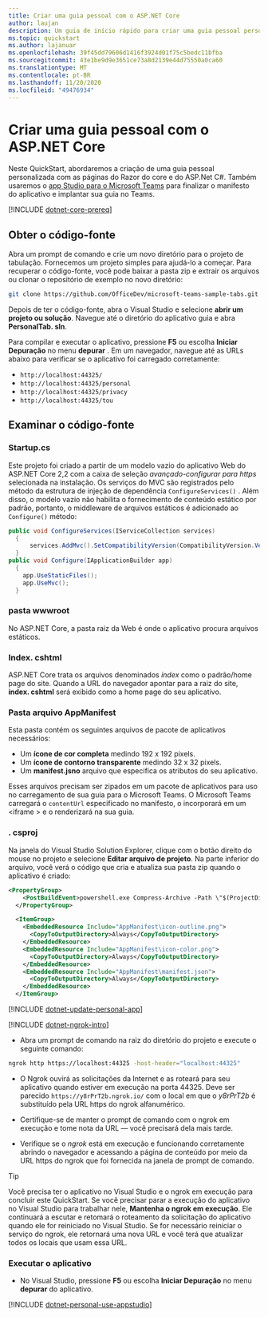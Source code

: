 ```yaml
---
title: Criar uma guia pessoal com o ASP.NET Core
author: laujan
description: Um guia de início rápido para criar uma guia pessoal personalizada com o ASP.NET Core.
ms.topic: quickstart
ms.author: lajanuar
ms.openlocfilehash: 39f45dd79606d1416f3924d01f75c5bedc11bfba
ms.sourcegitcommit: 43e1be9d9e3651ce73a8d2139e44d75550a0ca60
ms.translationtype: MT
ms.contentlocale: pt-BR
ms.lasthandoff: 11/20/2020
ms.locfileid: "49476934"
---
```

# <a name="create-a-personal-tab-with-aspnet-core"></a>Criar uma guia pessoal com o ASP.NET Core

Neste QuickStart, abordaremos a criação de uma guia pessoal personalizada com as páginas do Razor do core e do ASP.Net C#. Também usaremos o [app Studio para o Microsoft Teams](~/concepts/build-and-test/app-studio-overview.md) para finalizar o manifesto do aplicativo e implantar sua guia no Teams.

[!INCLUDE [dotnet-core-prereq](~/includes/tabs/dotnet-core-prereq.md)]

## <a name="get-the-source-code"></a>Obter o código-fonte

Abra um prompt de comando e crie um novo diretório para o projeto de tabulação. Fornecemos um projeto simples para ajudá-lo a começar. Para recuperar o código-fonte, você pode baixar a pasta zip e extrair os arquivos ou clonar o repositório de exemplo no novo diretório:

```bash
git clone https://github.com/OfficeDev/microsoft-teams-sample-tabs.git
```

Depois de ter o código-fonte, abra o Visual Studio e selecione **abrir um projeto ou solução**. Navegue até o diretório do aplicativo guia e abra **PersonalTab. sln**.

Para compilar e executar o aplicativo, pressione **F5** ou escolha **Iniciar Depuração** no menu **depurar** . Em um navegador, navegue até as URLs abaixo para verificar se o aplicativo foi carregado corretamente:

- `http://localhost:44325/`
- `http://localhost:44325/personal`
- `http://localhost:44325/privacy`
- `http://localhost:44325/tou`

## <a name="review-the-source-code"></a>Examinar o código-fonte

### <a name="startupcs"></a>Startup.cs

Este projeto foi criado a partir de um modelo vazio do aplicativo Web do ASP.NET Core 2,2 com a caixa de seleção *avançado-configurar para https* selecionada na instalação. Os serviços do MVC são registrados pelo método da estrutura de injeção de dependência `ConfigureServices()` . Além disso, o modelo vazio não habilita o fornecimento de conteúdo estático por padrão, portanto, o middleware de arquivos estáticos é adicionado ao `Configure()` método:

```csharp
public void ConfigureServices(IServiceCollection services)
  {
      services.AddMvc().SetCompatibilityVersion(CompatibilityVersion.Version_2_2);
  }
public void Configure(IApplicationBuilder app)
  {
    app.UseStaticFiles();
    app.UseMvc();
  }
```

### <a name="wwwroot-folder"></a>pasta wwwroot

No ASP.NET Core, a pasta raiz da Web é onde o aplicativo procura arquivos estáticos.

### <a name="indexcshtml"></a>Index. cshtml

ASP.NET Core trata os arquivos denominados *index* como o padrão/home page do site. Quando a URL do navegador apontar para a raiz do site, **index. cshtml** será exibido como a home page do seu aplicativo.

### <a name="appmanifest-folder"></a>Pasta arquivo AppManifest

Esta pasta contém os seguintes arquivos de pacote de aplicativos necessários:

- Um **ícone de cor completa** medindo 192 x 192 pixels.
- Um **ícone de contorno transparente** medindo 32 x 32 pixels.
- Um **manifest.jsno** arquivo que especifica os atributos do seu aplicativo.

Esses arquivos precisam ser zipados em um pacote de aplicativos para uso no carregamento de sua guia para o Microsoft Teams. O Microsoft Teams carregará o `contentUrl` especificado no manifesto, o incorporará em um <iframe \> e o renderizará na sua guia.

### <a name="csproj"></a>. csproj

Na janela do Visual Studio Solution Explorer, clique com o botão direito do mouse no projeto e selecione **Editar arquivo de projeto**. Na parte inferior do arquivo, você verá o código que cria e atualiza sua pasta zip quando o aplicativo é criado:

```xml
<PropertyGroup>
    <PostBuildEvent>powershell.exe Compress-Archive -Path \"$(ProjectDir)AppManifest\*\" -DestinationPath \"$(TargetDir)tab.zip\" -Force</PostBuildEvent>
  </PropertyGroup>

  <ItemGroup>
    <EmbeddedResource Include="AppManifest\icon-outline.png">
      <CopyToOutputDirectory>Always</CopyToOutputDirectory>
    </EmbeddedResource>
    <EmbeddedResource Include="AppManifest\icon-color.png">
      <CopyToOutputDirectory>Always</CopyToOutputDirectory>
    </EmbeddedResource>
    <EmbeddedResource Include="AppManifest\manifest.json">
      <CopyToOutputDirectory>Always</CopyToOutputDirectory>
    </EmbeddedResource>
  </ItemGroup>
```

[!INCLUDE  [dotnet-update-personal-app](~/includes/tabs/dotnet-update-personal-app.md)]

[!INCLUDE [dotnet-ngrok-intro](~/includes/tabs/dotnet-ngrok-intro.md)]

- Abra um prompt de comando na raiz do diretório do projeto e execute o seguinte comando:

```bash
ngrok http https://localhost:44325 -host-header="localhost:44325"
```

- O Ngrok ouvirá as solicitações da Internet e as roteará para seu aplicativo quando estiver em execução na porta 44325.  Deve ser parecido `https://y8rPrT2b.ngrok.io/` com o local em que o *y8rPrT2b* é substituído pela URL https do ngrok alfanumérico.

- Certifique-se de manter o prompt de comando com o ngrok em execução e tome nota da URL — você precisará dela mais tarde.

- Verifique se o *ngrok* está em execução e funcionando corretamente abrindo o navegador e acessando a página de conteúdo por meio da URL https do ngrok que foi fornecida na janela de prompt de comando.

>[!TIP]
>Você precisa ter o aplicativo no Visual Studio e o ngrok em execução para concluir este QuickStart. Se você precisar parar a execução do aplicativo no Visual Studio para trabalhar nele, **Mantenha o ngrok em execução**. Ele continuará a escutar e retomará o roteamento da solicitação do aplicativo quando ele for reiniciado no Visual Studio. Se for necessário reiniciar o serviço do ngrok, ele retornará uma nova URL e você terá que atualizar todos os locais que usam essa URL.

### <a name="run-your-application"></a>Executar o aplicativo

- No Visual Studio, pressione **F5** ou escolha **Iniciar Depuração** no menu **depurar** do aplicativo.

[!INCLUDE [dotnet-personal-use-appstudio](~/includes/tabs/dotnet-personal-use-appstudio.md)]
